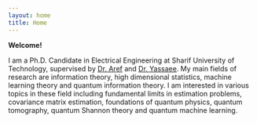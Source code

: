 ```yaml
---
layout: home
title: Home
---
```


**Welcome!**  

I am a Ph.D. Candidate  in Electrical Engineering at Sharif University of Technology, supervised by [Dr. Aref](https://scholar.google.com/citations?user=SATq2T4AAAAJ&hl=en) and [Dr. Yassaee](https://scholar.google.com/citations?user=Y6vuiBUAAAAJ&hl=en). My main fields of research are information theory, high dimensional statistics, machine learning theory and quantum information theory. I am interested in various topics in these field including fundamental limits in estimation problems, covariance matrix estimation, foundations of quantum physics, quantum tomography, quantum Shannon theory and quantum machine learning.
